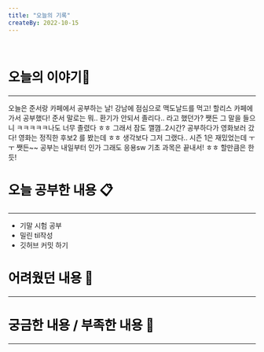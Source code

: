 ```yaml
---
title: "오늘의 기록"
createBy: 2022-10-15
---
```



<br>

<h2 style="font-size:26px; color:black ">오늘의 이야기🧧</h2>

--- 
오늘은 준서랑 카페에서 공부하는 날! 
강남에 점심으로 맥도날드를 먹고! 할리스 카페에 가서 공부했다! 준서 말로는 뭐.. 환기가 안되서 졸리다.. 라고 했던가?
쨋든 그 말을 들으니 ㅋㅋㅋㅋㅋ나도 너무 졸렸다
ㅎㅎ
그래서 잠도 깰꼄..2시간? 공부하다가 영화보러 갔다!
영화는 정직한 후보2 를 봤는데 ㅎㅎ 생각보다 그저 그랬다.. 시즌 1은 재밌었는데 ㅜㅜ
쨋든~~ 공부는 내일부터 인가 그래도 응용sw 기초 과목은 끝내서! ㅎㅎ 할만큼은 한듯!

####  
<h2 style="font-size:26px; color:black ">오늘 공부한 내용 📋</h2>

---
- 기말 시험 공부
- 밀린 til작성
- 깃허브 커밋 하기 

<h2 style="font-size:26px; color:black ">어려웠던 내용 🤢</h2>

---

<h2 style="font-size:26px; color:black ">궁금한 내용 / 부족한 내용 🧐</h2>

--- 


